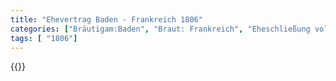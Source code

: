 ```yaml
---
title: "Ehevertrag Baden - Frankreich 1806"
categories: ["Bräutigam:Baden", "Braut: Frankreich", "Eheschließung vollzogen?:Ja", "verschiedenkonfessionelle Ehe?:Ja", "Dynastie Bräutigam:Zähringer", "Akteur Bräutigam:Zähringen", "Akteur Braut:Bonaparte", "Textbezug?:nein", "Ständisch?:nein", "Ratifikation?:ja", "Sonstiges?:ja", "Bräutigam:Baden", "Braut: Frankreich"]
tags: [ "1806"]
---
```

<!--more-->
{{<v165>}}
